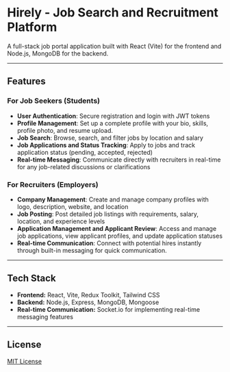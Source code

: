 # Hirely - Job Search and Recruitment Platform

A full-stack job portal application built with React (Vite) for the frontend and Node.js, MongoDB for the backend.

---

## Features

### For Job Seekers (Students)

- **User Authentication**: Secure registration and login with JWT tokens
- **Profile Management**: Set up a complete profile with your bio, skills, profile photo, and resume upload.
- **Job Search**: Browse, search, and filter jobs by location and salary
- **Job Applications and Status Tracking**: Apply to jobs and track application status (pending, accepted, rejected)
- **Real-time Messaging**: Communicate directly with recruiters in real-time for any job-related discussions or clarifications

### For Recruiters (Employers)

- **Company Management**: Create and manage company profiles with logo, description, website, and location
- **Job Posting**: Post detailed job listings with requirements, salary, location, and experience levels
- **Application Management and Applicant Review**: Access and manage job applications, view applicant profiles, and update application statuses
- **Real-time Communication**: Connect with potential hires instantly through built-in messaging for quick communication.

---

## Tech Stack

- **Frontend:** React, Vite, Redux Toolkit, Tailwind CSS
- **Backend:** Node.js, Express, MongoDB, Mongoose
- **Real-time Communication:** Socket.io for implementing real-time messaging features

---

## License

[MIT License](LICENSE)

